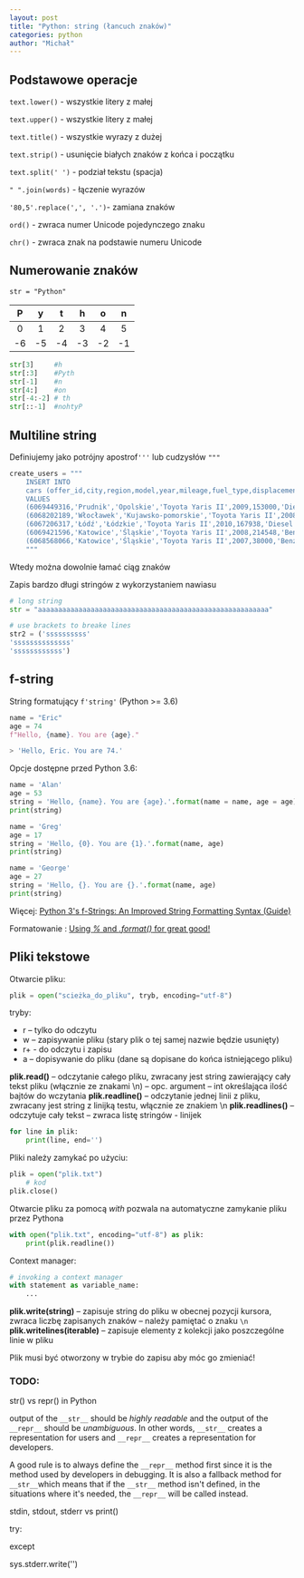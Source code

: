 ```yaml
---
layout: post
title: "Python: string (łancuch znaków)"
categories: python
author: "Michał"
---
```


## Podstawowe operacje
`text.lower()` - wszystkie litery z małej

`text.upper()` - wszystkie litery z małej

`text.title()` - wszystkie wyrazy z dużej

`text.strip()` - usunięcie białych znaków z końca i początku

`text.split(' ')` - podział tekstu (spacja)

`" ".join(words)` - łączenie wyrazów

`'80,5'.replace(',', '.')`- zamiana znaków

`ord()` - zwraca numer Unicode pojedynczego znaku

`chr()` - zwraca znak na podstawie numeru Unicode



## Numerowanie znaków

`str = "Python"`

|  P   |  y   |  t   |  h   |  o   |  n   |
| :--: | :--: | :--: | :--: | :--: | :--: |
|  0   |  1   |  2   |  3   |  4   |  5   |
|  -6  |  -5  |  -4  |  -3  |  -2  |  -1  |

```python
str[3]     #h
str[:3]    #Pyth
str[-1]    #n
str[4:]    #on
str[-4:-2] # th
str[::-1]  #nohtyP
```



## Multiline string

Definiujemy jako potrójny apostrof`'''` lub cudzysłów `"""` 

```python
create_users = """
    INSERT INTO
    cars (offer_id,city,region,model,year,mileage,fuel_type,displacement,price,currency,pub_date,duration,end_price)
    VALUES
    (6069449316,'Prudnik','Opolskie','Toyota Yaris II',2009,153000,'Diesel',-1,12999,'PLN','2019-12-31',7,12999),
    (6068202189,'Włocławek','Kujawsko-pomorskie','Toyota Yaris II',2008,110000,'Benzyna',1298,17600,'PLN','2019-12-31',21,16900),
    (6067206317,'Łódź','Łódzkie','Toyota Yaris II',2010,167938,'Diesel',1364,13999,'PLN','2019-12-31',31,13900),
    (6069421596,'Katowice','Śląskie','Toyota Yaris II',2008,214548,'Benzyna+LPG',1298,12000,'PLN','2019-12-31',31,12000),
    (6068568066,'Katowice','Śląskie','Toyota Yaris II',2007,38000,'Benzyna',1298,19300,'PLN','2019-12-31',12,18500);
    """
```

Wtedy można dowolnie łamać ciąg znaków

Zapis bardzo długi stringów z wykorzystaniem nawiasu

```python
# long string
str = "aaaaaaaaaaaaaaaaaaaaaaaaaaaaaaaaaaaaaaaaaaaaaaaaaaaaaaaaa"

# use brackets to breake lines
str2 = ('ssssssssss'
'ssssssssssssss'
'ssssssssssss')
```


## f-string

String formatujący `f'string'` (Python >= 3.6)

```python
name = "Eric"
age = 74
f"Hello, {name}. You are {age}."

> 'Hello, Eric. You are 74.'
```

Opcje dostępne przed Python 3.6:

```python
name = 'Alan'
age = 53
string = 'Hello, {name}. You are {age}.'.format(name = name, age = age)
print(string)

name = 'Greg'
age = 17
string = 'Hello, {0}. You are {1}.'.format(name, age)
print(string)

name = 'George'
age = 27
string = 'Hello, {}. You are {}.'.format(name, age)
print(string)
```

Więcej: [Python 3's f-Strings: An Improved String Formatting Syntax (Guide)](https://realpython.com/python-f-strings/)

Formatowanie : [Using *%* and *.format()* for great good!](https://pyformat.info/)

## Pliki tekstowe

Otwarcie pliku:

```python
plik = open("scieżka_do_pliku", tryb, encoding="utf-8")
```

tryby:

* r – tylko do odczytu
* w – zapisywanie pliku (stary plik o tej samej nazwie będzie usunięty)
* r+ - do odczytu i zapisu
* a – dopisywanie do pliku (dane są dopisane do końca istniejącego pliku)



**plik.read()** – odczytanie całego pliku, zwracany jest string zawierający cały tekst pliku (włącznie ze
znakami \n) – opc. argument – int określająca ilość bajtów do wczytania
**plik.readline()** – odczytanie jednej linii z pliku, zwracany jest string z linijką testu, włącznie ze znakiem \n
**plik.readlines()** – odczytuje cały tekst – zwraca listę stringów - linijek

```python
for line in plik:
	print(line, end='')
```

Pliki należy zamykać po użyciu:

```python
plik = open("plik.txt")
	# kod
plik.close()
```

Otwarcie pliku za pomocą *with* pozwala na automatyczne zamykanie pliku przez Pythona

```python
with open("plik.txt", encoding="utf-8") as plik:
	print(plik.readline())
```

Context manager:

```python
# invoking a context manager
with statement as variable_name:
    ...
```



**plik.write(string)** – zapisuje string do pliku w obecnej pozycji kursora, zwraca liczbę zapisanych znaków – należy pamiętać o znaku `\n`
**plik.writelines(iterable)** – zapisuje elementy z kolekcji jako poszczególne linie w pliku

Plik musi być otworzony w trybie do zapisu aby móc go zmieniać!



### TODO:

str() vs repr() in Python

output of the `__str__` should be *highly readable* and the output of the `__repr__` should be *unambiguous*. In other words, `__str__` creates a representation for users and `__repr__` creates a representation for developers.

A good rule is to always define the `__repr__` method first since it is the method used by developers in debugging. It is also a fallback method for `__str__`which means that if the `__str__` method isn't defined, in the situations where it's needed, the `__repr__` will be called instead.



stdin, stdout, stderr vs print()



try:

except

sys.stderr.write('')